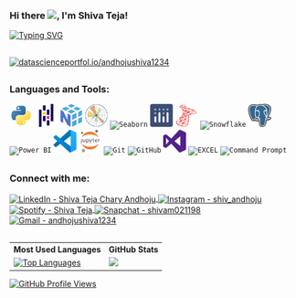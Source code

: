 ### Hi there <img src="https://raw.githubusercontent.com/MartinHeinz/MartinHeinz/master/wave.gif" width="30px">, I'm Shiva Teja!
[![Typing SVG](https://readme-typing-svg.herokuapp.com?font=Ubuntu&weight=500&size=21&duration=6000&pause=200&color=35B7F1&center=true&vCenter=true&width=600&height=45&lines=I+am+a+Business+Intelligence+Database+Analyst;Portfolio%3A+DataSciencePortfol.io%2Fandhojushiva1234;LinkedIn%3A+Shiva+Teja+Chary+Andhoju)](https://git.io/typing-svg)

##
<!-- Compact Portfolio Badge with Smaller Text -->
<a href="https://www.datascienceportfol.io/andhojushiva1234" target="_blank">
  <img height="40" width="300" 
       src="https://img.shields.io/badge/datascienceportfol.io%2Fandhojushiva1234-📊-35B7F1?style=flat&logoColor=white" 
       alt="datascienceportfol.io/andhojushiva1234"/>
</a>

##

### Languages and Tools:
<code><img height="40" width="40" src="https://raw.githubusercontent.com/github/explore/main/topics/python/python.png" alt="Python"/></code>
<code><img height="40" width="40" src="https://raw.githubusercontent.com/devicons/devicon/master/icons/pandas/pandas-original.svg" alt="Pandas"/></code>
<code><img height="40" width="40" src="https://raw.githubusercontent.com/devicons/devicon/master/icons/numpy/numpy-original.svg" alt="NumPy"/></code>
<code><img height="40" width="40" src="https://raw.githubusercontent.com/devicons/devicon/master/icons/matplotlib/matplotlib-original.svg" alt="Matplotlib"/></code>
<code><img width="40" height="40" src="https://github.com/user-attachments/assets/f204a12e-6e36-42c5-bbe8-b71910d55039" alt="Seaborn"/></code>
<code><img height="40" width="40" src="https://raw.githubusercontent.com/devicons/devicon/master/icons/plotly/plotly-original.svg" alt="Plotly"/></code>
<code><img height="40" width="40" src="https://raw.githubusercontent.com/devicons/devicon/master/icons/microsoftsqlserver/microsoftsqlserver-plain.svg" alt="Sqlserver"/></code>
<code><img height="40" width="40" src="https://raw.githubusercontent.com/gilbarbara/logos/main/logos/snowflake-icon.svg" alt="Snowflake"/></code>
<code><img height="40" width="40" src="https://raw.githubusercontent.com/github/explore/main/topics/postgresql/postgresql.png" alt="PostgreSQL"/></code>
<code><img height="40" width="40" src="https://raw.githubusercontent.com/microsoft/PowerBI-Icons/main/SVG/Power-BI.svg" alt="Power BI"/></code>
<code><img height="40" width="40" src="https://raw.githubusercontent.com/github/explore/main/topics/visual-studio-code/visual-studio-code.png" alt="VS Code"/></code>
<code><img height="40" width="40" src="https://raw.githubusercontent.com/github/explore/main/topics/jupyter-notebook/jupyter-notebook.png" alt="Jupyter Notebook"/></code>
<code><img height="40" width="40" src="https://upload.wikimedia.org/wikipedia/commons/3/3f/Git_icon.svg" alt="Git"/></code>
<code><img height="40" width="40" src="https://github.githubassets.com/images/modules/logos_page/GitHub-Mark.png" alt="GitHub"/></code>
<code><img height="40" width="40" src="https://raw.githubusercontent.com/devicons/devicon/master/icons/visualstudio/visualstudio-plain.svg" alt="Visual Studio"/></code>
<code><img height="40" width="40" src="https://github.com/user-attachments/assets/4d61db55-28b3-4cec-afa4-4a0a9da8ca4f" alt="EXCEL"/></code>
<code><img height="40" width="40" src="https://raw.githubusercontent.com/simple-icons/simple-icons/master/icons/gnometerminal.svg" alt="Command Prompt"/></code>

##

### Connect with me:
<p align="left">
  <!-- LinkedIn -->
  <a href="https://www.linkedin.com/in/shiva-teja-chary-andhoju/" target="blank">
    <img align="center" src="https://raw.githubusercontent.com/rahuldkjain/github-profile-readme-generator/master/src/images/icons/Social/linked-in-alt.svg" alt="LinkedIn - Shiva Teja Chary Andhoju" height="30" width="40" />
  </a>

  <!-- Instagram -->
  <a href="https://www.instagram.com/shiv_andhoju?igsh=MWpwYmd3NjdmNnlpdA==" target="blank">
    <img align="center" src="https://raw.githubusercontent.com/rahuldkjain/github-profile-readme-generator/master/src/images/icons/Social/instagram.svg" alt="Instagram - shiv_andhoju" height="30" width="40" />
  </a>

  <!-- Spotify -->
  <a href="https://open.spotify.com/user/3165jhoqrcyryu4e4e2izmuwpg2y?si=5yeemytyRG6cYzipKErAog" target="blank">
    <img align="center" src="https://raw.githubusercontent.com/rahuldkjain/github-profile-readme-generator/master/src/images/icons/Social/spotify.svg" alt="Spotify - Shiva Teja" height="30" width="40" />
  </a>

  <!-- Snapchat -->
  <a href="https://www.snapchat.com/add/shivam021198?share_id=zluBk_xmyzg&locale=en-IN" target="blank">
    <img align="center" src="https://raw.githubusercontent.com/rahuldkjain/github-profile-readme-generator/master/src/images/icons/Social/snapchat.svg" alt="Snapchat - shivam021198" height="30" width="40" />
  </a>

  <!-- Gmail -->
  <a href="mailto:andhojushiva1234@gmail.com" target="blank">
    <img align="center" src="https://img.icons8.com/color/48/gmail--v1.png" alt="Gmail - andhojushiva1234" height="30" width="40" />
  </a>
</p>


##

<div align="center">
  <table border="0">
    <tr>
      <th>Most Used Languages</th>
      <th>GitHub Stats</th>
    </tr>
    <tr>
      <td>
        <a href="https://github.com/Shiva-teja-chary-andhoju">
          <img height="180em" src="https://github-readme-stats.vercel.app/api/top-langs/?username=Shiva-teja-chary-andhoju&layout=compact&langs_count=6&hide=html,css,cmake,makefile&bg_color=ffffff&title_color=35B7F1&text_color=000000" alt="Top Languages"/>
        </a>
      </td>
      <td>
        <a href="https://github.com/Shiva-teja-chary-andhoju">
          <img src="https://github-readme-stats.vercel.app/api?username=Shiva-teja-chary-andhoju&show_icons=true&number_format=long&border_radius=20&rank_icon=percentile&ring_color=35B7F1&bg_color=ffffff&title_color=35B7F1&text_color=000000&icon_color=35B7F1" width="700" />
        </a>
      </td>
    </tr>
  </table>
</div>

<!-- GitHub Profile Views Badge -->
<a href="https://github.com/Shiva-teja-chary-andhoju" target="_blank">
  <img height="50" width="150" 
       src="https://komarev.com/ghpvc/?username=Shiva-teja-chary-andhoju&label=📈+Profile+Views&color=35B7F1&style=flat" 
       alt="GitHub Profile Views"/>
</a>

















